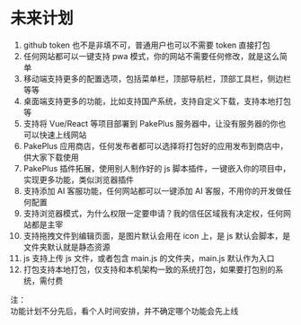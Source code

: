 # 未来计划

1. github token 也不是非填不可，普通用户也可以不需要 token 直接打包
2. 任何网站都可以一键支持 pwa 模式，你的网站不需要任何修改，就是这么简单
3. 移动端支持更多的配置选项，包括菜单栏，顶部导航栏，顶部工具栏，侧边栏等等
4. 桌面端支持更多的功能，比如支持国产系统，支持自定义下载，支持本地打包等
5. 支持将 Vue/React 等项目部署到 PakePlus 服务器中，让没有服务器的你也可以快速上线网站
6. PakePlus 应用商店，任何发布者都可以选择将打包好的应用发布到商店中，供大家下载使用
7. PakePlus 插件拓展，使用别人制作好的 js 脚本插件，一键嵌入你的项目中，实现更多功能，类似浏览器插件
8. 支持添加 AI 客服功能，任何网站都可以一键添加 AI 客服，不用你的开发做任何配置
9. 支持浏览器模式，为什么权限一定要申请？我的信任区域我有决定权，任何网站都是主宰
10. 支持拖拽文件到编辑页面，是图片默认会用在 icon 上，是 js 默认会脚本，是文件夹默认就是静态资源
11. js 支持上传 js 文件，或者包含 main.js 的文件夹，main.js 默认作为入口
12. 打包支持本地打包，仅支持和本机架构一致的系统打包，如果要打包别的系统，需付费

注：  
功能计划不分先后，看个人时间安排，并不确定哪个功能会先上线
